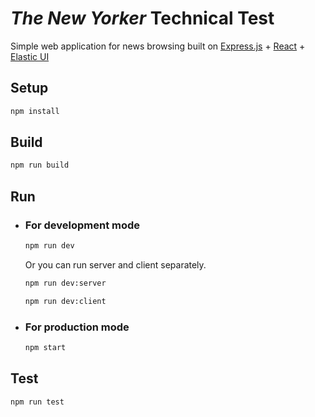 # _The New Yorker_ Technical Test

Simple web application for news browsing built on [Express.js](https://expressjs.com/) + [React](https://reactjs.org/) + [Elastic UI](https://elastic.github.io/eui/#/)
## Setup
```sh
npm install
```
## Build
```sh
npm run build
```
## Run
* ### For **development** mode
  ```sh
  npm run dev
  ```
  Or you can run server and client separately.
  ```sh
  npm run dev:server
  ```
  ```sh
  npm run dev:client
  ```
* ### For **production** mode
  ```sh
  npm start
  ```
## Test
```sh
npm run test
```
